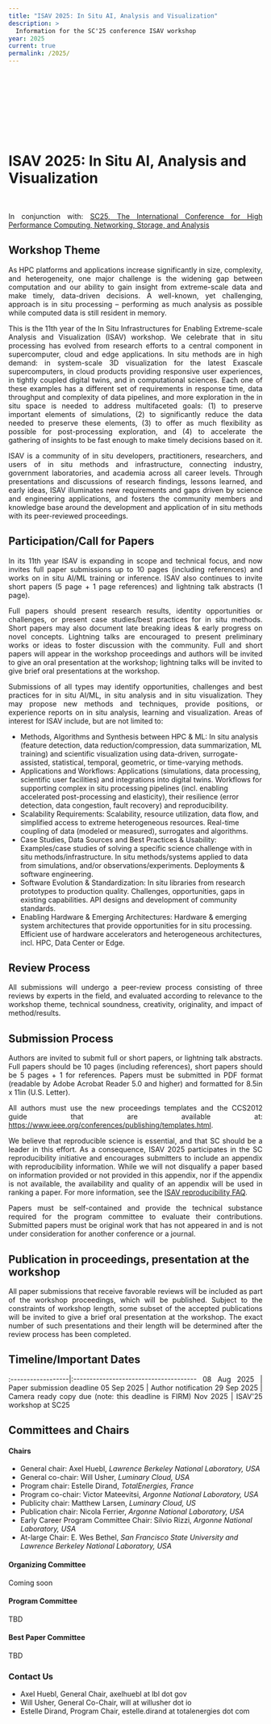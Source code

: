 ```yaml
---
title: "ISAV 2025: In Situ AI, Analysis and Visualization"
description: >
  Information for the SC'25 conference ISAV workshop
year: 2025
current: true
permalink: /2025/
---
```


<style type="text/css">

#isav-sc25-banner {
    margin: 2px 2px 2px 2px;
    background: url("/2025/isav25_logo_120h.png") 0 0 no-repeat;
    height: 120px; 
    width: 100%;
    border: 0px solid white;
    border-bottom: 0px solid beige;
    align: center;
}

.container-lg > h1:first-of-type {
    display: none;
}

p { text-align: justify; }

</style>

<div id="isav-sc25-banner"> </div>

# ISAV 2025: In Situ AI, Analysis and Visualization

<p style="text-align: left;" markdown="1">

<br>

In conjunction with:
[SC25, The International Conference for High Performance Computing, Networking, Storage, and Analysis](https://sc25.supercomputing.org)
<br>

</p>

## Workshop Theme

As HPC platforms and applications increase significantly in size, complexity, and heterogeneity, one major challenge is the widening gap between computation and our ability to gain insight from extreme-scale data and make timely, data-driven decisions.
A well-known, yet challenging, approach is in situ processing – performing as much analysis as possible while computed data is still resident in memory.

This is the 11th year of the In Situ Infrastructures for Enabling Extreme-scale Analysis and Visualization (ISAV) workshop. We celebrate that in situ processing has evolved from research efforts to a central component in supercomputer, cloud and edge applications.
In situ methods are in high demand: in system-scale 3D visualization for the latest Exascale supercomputers, in cloud products providing responsive user experiences, in tightly coupled digital twins, and in computational sciences.
Each one of these examples has a different set of requirements in response time, data throughput and complexity of data pipelines, and more exploration in the in situ space is needed to address multifaceted goals: (1) to preserve important elements of simulations, (2) to significantly reduce the data needed to preserve these elements, (3) to offer as much flexibility as possible for post-processing exploration, and (4) to accelerate the gathering of insights to be fast enough to make timely decisions based on it.

ISAV is a community of in situ developers, practitioners, researchers, and users of in situ methods and infrastructure, connecting industry, government laboratories, and academia across all career levels.
Through presentations and discussions of research findings, lessons learned, and early ideas, ISAV illuminates new requirements and gaps driven by science and engineering applications, and fosters the community members and knowledge base around the development and application of in situ methods with its peer-reviewed proceedings.

## Participation/Call for Papers

In its 11th year ISAV is expanding in scope and technical focus, and now invites full paper submissions up to 10 pages (including references) and works on in situ AI/ML training or inference. ISAV also continues to invite short papers (5 page + 1 page references) and lightning talk abstracts (1 page).

Full papers should present research results, identity opportunities or challenges, or present case studies/best practices for in situ methods. Short papers may also document late breaking ideas & early progress on novel concepts. Lightning talks are encouraged to present preliminary works or ideas to foster discussion with the community. Full and short papers will appear in the workshop proceedings and authors will be invited to give an oral presentation at the workshop; lightning talks will be invited to give brief oral presentations at the workshop.

Submissions of all types may identify opportunities, challenges and best practices for in situ AI/ML, in situ analysis and in situ visualization. They may propose new methods and techniques, provide positions, or experience reports on in situ analysis, learning and visualization. Areas of interest for ISAV include, but are not limited to:

* Methods, Algorithms and Synthesis between HPC & ML: In situ analysis (feature detection, data reduction/compression, data summarization, ML training) and scientific visualization using data-driven, surrogate-assisted, statistical, temporal, geometric, or time-varying methods.
* Applications and Workflows: Applications (simulations, data processing, scientific user facilities) and integrations into digital twins.  Workflows for supporting complex in situ processing pipelines (incl. enabling accelerated post-processing and elasticity), their resilience (error detection, data congestion, fault recovery) and reproducibility.
* Scalability Requirements: Scalability, resource utilization, data flow, and simplified access to extreme heterogeneous resources.  Real-time coupling of data (modeled or measured), surrogates and algorithms.
* Case Studies, Data Sources and Best Practices & Usability: Examples/case studies of solving a specific science challenge with in situ methods/infrastructure.  In situ methods/systems applied to data from simulations, and/or observations/experiments.  Deployments & software engineering.
* Software Evolution & Standardization: In situ libraries from research prototypes to production quality. Challenges, opportunities, gaps in existing capabilities. API designs and development of community standards.
* Enabling Hardware & Emerging Architectures: Hardware & emerging system architectures that provide opportunities for in situ processing.  Efficient use of hardware accelerators and heterogeneous architectures, incl. HPC, Data Center or Edge.


## Review Process

All submissions will undergo a peer-review process consisting of three reviews by experts in the field, and evaluated according to relevance to the workshop theme, technical soundness, creativity, originality, and impact of method/results.

## Submission Process

Authors are invited to submit full or short papers, or lightning talk abstracts. Full papers should be 10 pages (including references), short papers should be 5 pages + 1 for references. Papers must be submitted in PDF format (readable by Adobe Acrobat Reader 5.0 and higher) and formatted for 8.5in x 11in (U.S. Letter).

All authors must use the new proceedings templates and the CCS2012 guide that are available at: https://www.ieee.org/conferences/publishing/templates.html.

We believe that reproducible science is essential, and that SC should be a leader in this effort. As a consequence, ISAV 2025 participates in the SC reproducibility initiative and encourages submitters to include an appendix with reproducibility information. While we will not disqualify a paper based on information provided or not provided in this appendix, nor if the appendix is not available, the availability and quality of an appendix will be used in ranking a paper. For more information, see the [ISAV reproducibility FAQ](https://docs.google.com/document/d/1dL8kgFOyGtCniRXIzmozi_NGEVBvUe3AQ05qe1du4u4/edit#heading=h.mga5xfgyjgtp).

Papers must be self-contained and provide the technical substance required for the program committee to evaluate their contributions. Submitted papers must be original work that has not appeared in and is not under consideration for another conference or a journal.


## Publication in proceedings, presentation at the workshop

All paper submissions that receive favorable reviews will be included as part of the workshop proceedings, which will be published. Subject to the constraints of workshop length, some subset of the accepted publications will be invited to give a brief oral presentation at the workshop. The exact number of such presentations and their length will be determined after the review process has been completed.

## Timeline/Important Dates

:------------------|:--------------------------------------
08 Aug 2025        | Paper submission deadline
05 Sep 2025        | Author notification
29 Sep 2025        | Camera ready copy due (note: this deadline is FIRM)
Nov 2025           | ISAV'25 workshop at SC25

## Committees and Chairs

#### Chairs

  * General chair: Axel Huebl, *Lawrence Berkeley National Laboratory, USA*
  * General co-chair: Will Usher, *Luminary Cloud, USA*
  * Program chair: Estelle Dirand, *TotalEnergies, France*
  * Program co-chair: Victor Mateevitsi, *Argonne National Laboratory, USA*
  * Publicity chair: Matthew Larsen, *Luminary Cloud, US*
  * Publication chair: Nicola Ferrier, *Argonne National Laboratory, USA*
  * Early Career Program Committee Chair: Silvio Rizzi, *Argonne National Laboratory, USA*
  * At-large Chair: E. Wes Bethel, *San Francisco State University and Lawrence Berkeley National Laboratory, USA*

#### Organizing Committee

Coming soon

#### Program Committee

TBD

#### Best Paper Committee

TBD

### Contact Us
 * Axel Huebl, General Chair, axelhuebl at lbl dot gov
 * Will Usher, General Co-Chair, will at willusher dot io
 * Estelle Dirand, Program Chair, estelle.dirand at totalenergies dot com
